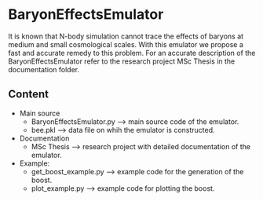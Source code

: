 # BaryonEffectsEmulator
It is known that N-body simulation cannot trace the effects of baryons at medium and small cosmological scales. 
With this emulator we propose a fast and accurate remedy to this problem. 
For an accurate description of the BaryonEffectsEmulator refer to the research project MSc Thesis in the documentation folder.

## Content
- Main source 
  * BaryonEffectsEmulator.py --> main source code of the emulator.
  * bee.pkl --> data file on whih the emulator is constructed.
- Documentation
  * MSc Thesis --> research project with detailed documentation of the emulator.
- Example:
  * get_boost_example.py --> example code for the generation of the boost.
  * plot_example.py --> example code for plotting the boost.
